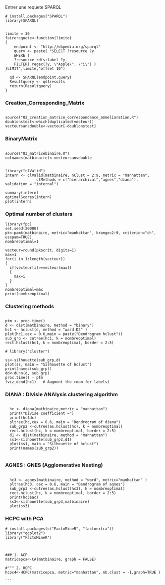 Entrer une requete SPARQL 
```{r setup, include=FALSE}
# install.packages("SPARQL")
library(SPARQL)


limite = 30
fairerequete<-function(limite) 
{
	endpoint <- "http://dbpedia.org/sparql"
	query <- paste( "SELECT ?resource ?y
	WHERE {
  	?resource rdfs:label ?y.
  	FILTER( regex(?y, \"Apple\", \"i\") )
}LIMIT",limite,"offset 10")

  qd <- SPARQL(endpoint,query)
  Resultquery <- qd$results
  return(Resultquery)
}

```
### Creation_Corresponding_Matrix
```{r pressure, echo=FALSE}

source("02_creation_matrice_correspondance_ammelioration.R")
doublonstest<-which(duplicated(vecteur))
vecteursansdouble<-vecteur[-doublonstest]

```

### BinaryMatrix

```{r pressure, echo=FALSE}

source("03_matricebinaire.R")
colnames(matbinaire)<-vecteursansdouble

```


```{r pressure, echo=FALSE}

library("clValid")
intern <- clValid(matbinaire, nClust = 2:9, metric = "manhattan",
              clMethods = c("hierarchical","agnes","diana"), validation = "internal")

summary(intern)
optimalScores(intern)
plot(intern)

```

### Optimal number of clusters 

```{r pressure, echo=FALSE}
library(fpc)
set.seed(20000)
pk<-pamk(matbinaire, metric="manhattan", krange=2:9, criterion="ch", usepam=TRUE)
nombreoptimal=1

vecteur=round(pk$crit, digits=1)
max=1
for(i in 1:length(vecteur))
{
  if(vecteur[i]>=vecteur[max])
  {
    max=i
  }
}
nombreoptimal=max
print(nombreoptimal)
```

### Clustering methods
		
```{r pressure, echo=FALSE}

ptm <- proc.time()
d <- dist(matbinaire, method = "binary")
hc1 <- hclust(d, method = "ward.D2" )
plot(hc1,cex = 0.6,main = paste("Dendrogram hclust"))
sub_grp <- cutree(hc1, k = nombreoptimal)
rect.hclust(hc1, k = nombreoptimal, border = 2:5)

# library("cluster")

ss<-silhouette(sub_grp,d)
plot(ss, main = "Silhouette of hclust")
print(names(sub_grp))
dd<-dunn(d, sub_grp)
proc.time() - ptm
fviz_dend(hc1)   # Augment the room for labels)

```

### DIANA : DIvisie ANAlysis clustering algorithm

```{r pressure, echo=FALSE}

  hc <- diana(matbinaire,metric = "manhattan")
  print("Divise coefficient =")
  print(hc$dc)
  pltree(hc,cex = 0.6, main = "Dendrogram of diana")
  sub_grp2 <-cutree(as.hclust(hc), k = nombreoptimal)
  rect.hclust(hc, k = nombreoptimal, border = 2:5)
  d1 <- dist(matbinaire, method = "manhattan")
  ss1<-silhouette(sub_grp2,d1)
  plot(ss1, main = "Silhouette of hclust")
  print(names(sub_grp2))
  

```

### AGNES : GNES (Agglomerative Nesting)

```{r pressure, echo=FALSE}

  hc3 <- agnes(matbinaire, method = "ward", metric="manhattan" )
  pltree(hc3, cex = 0.6, main = "Dendrogram of agnes")
  sub_grp3 <-cutree(as.hclust(hc3), k = nombreoptimal)
  rect.hclust(hc, k = nombreoptimal, border = 2:5)
  print(hc3$ac)
  ss3<-silhouette(sub_grp3,matbinaire)
  plot(ss3)

```

### HCPC with PCA

````{r pressure, echo=FALSE}
# install.packages(c("FactoMineR", "factoextra"))
library("ggplot2")
library("FactoMineR")



### 1. ACP
matricepca<-CA(matbinaire, graph = FALSE)

#""" 2. HCPC
hcpc4<-HCPC(matricepca, metric="manhattan", nb.clust = -1,graph=TRUE )

```


